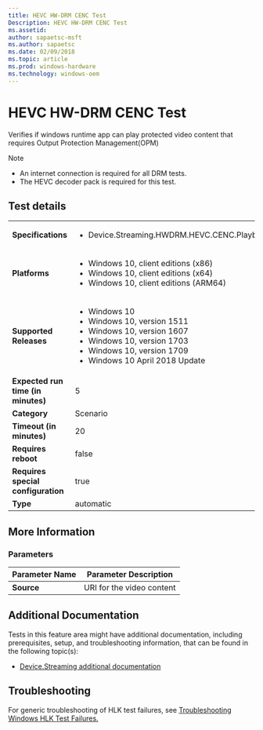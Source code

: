 ```yaml
---
title: HEVC HW-DRM CENC Test
Description: HEVC HW-DRM CENC Test
ms.assetid: 
author: sapaetsc-msft
ms.author: sapaetsc
ms.date: 02/09/2018
ms.topic: article
ms.prod: windows-hardware
ms.technology: windows-oem
---
```


# HEVC HW-DRM CENC Test

Verifies if windows runtime app can play protected video content that requires Output Protection Management(OPM)

>[!NOTE]
>- An internet connection is required for all DRM tests.
>- The HEVC decoder pack is required for this test.

## Test details
|||
|---|---|
| **Specifications**  | <ul><li>Device.Streaming.HWDRM.HEVC.CENC.Playback</li></ul> |  
| **Platforms**   | <ul><li>Windows 10, client editions (x86)</li><li>Windows 10, client editions (x64)</li><li>Windows 10, client editions (ARM64)</li></ul> |
| **Supported Releases** | <ul><li>Windows 10</li><li>Windows 10, version 1511</li><li>Windows 10, version 1607</li><li>Windows 10, version 1703</li><li>Windows 10, version 1709</li><li>Windows 10 April 2018 Update</li></ul> |
|**Expected run time (in minutes)**| 5 |
|**Category**| Scenario |
|**Timeout (in minutes)**| 20 |
|**Requires reboot**| false |
|**Requires special configuration**| true |
|**Type**| automatic |

## More Information
### Parameters
| Parameter Name | Parameter Description |
| --- | --- |
| **Source** | URI for the video content |



## Additional Documentation
Tests in this feature area might have additional documentation, including prerequisites, setup, and troubleshooting information, that can be found in the following topic(s): 
- [Device.Streaming additional documentation](device-streaming-additional-documentation.md)


## Troubleshooting
For generic troubleshooting of HLK test failures, see [Troubleshooting Windows HLK Test Failures.](..\user\troubleshooting-windows-hlk-test-failures.md)